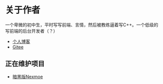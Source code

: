 # 关于作者
一个卑微的初中生，平时写写前端、言情，然后被教练逼着写C++。一个低级的写前端的后台开发者（？）
- [个人博客](https://tbblog.vercel.app)
- [Gitee](https://gitee.com/thin-buffalo)
## 正在维护项目
- [暗黑版Nexmoe](https://github.com/ThinBuffalo/hexo-dark-nexmoe)
